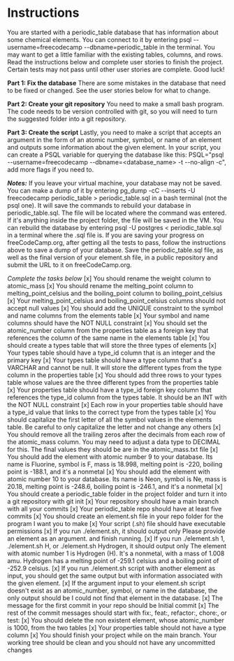 # Instructions
You are started with a periodic_table database that has information about some chemical elements. You can connect to it by entering psql --username=freecodecamp --dbname=periodic_table in the terminal. You may want to get a little familiar with the existing tables, columns, and rows. Read the instructions below and complete user stories to finish the project. Certain tests may not pass until other user stories are complete. Good luck!

**Part 1: Fix the database**
There are some mistakes in the database that need to be fixed or changed. See the user stories below for what to change.

**Part 2: Create your git repository**
You need to make a small bash program. The code needs to be version controlled with git, so you will need to turn the suggested folder into a git repository.

**Part 3: Create the script**
Lastly, you need to make a script that accepts an argument in the form of an atomic number, symbol, or name of an element and outputs some information about the given element. In your script, you can create a PSQL variable for querying the database like this: PSQL="psql --username=freecodecamp --dbname=<database_name> -t --no-align -c", add more flags if you need to.

_**Notes:**_
If you leave your virtual machine, your database may not be saved. You can make a dump of it by entering pg_dump -cC --inserts -U freecodecamp periodic_table > periodic_table.sql in a bash terminal (not the psql one). It will save the commands to rebuild your database in periodic_table.sql. The file will be located where the command was entered. If it's anything inside the project folder, the file will be saved in the VM. You can rebuild the database by entering psql -U postgres < periodic_table.sql in a terminal where the .sql file is.
If you are saving your progress on freeCodeCamp.org, after getting all the tests to pass, follow the instructions above to save a dump of your database. Save the periodic_table.sql file, as well as the final version of your element.sh file, in a public repository and submit the URL to it on freeCodeCamp.org.

_Complete the tasks below_
[x] You should rename the weight column to atomic_mass
[x] You should rename the melting_point column to melting_point_celsius and the boiling_point column to boiling_point_celsius
[x] Your melting_point_celsius and boiling_point_celsius columns should not accept null values
[x] You should add the UNIQUE constraint to the symbol and name columns from the elements table
 [x] Your symbol and name columns should have the NOT NULL constraint
[x] You should set the atomic_number column from the properties table as a foreign key that references the column of the same name in the elements table
 [x] You should create a types table that will store the three types of elements
 [x] Your types table should have a type_id column that is an integer and the primary key
 [x] Your types table should have a type column that's a VARCHAR and cannot be null. It will store the different types from the type column in the properties table
 [x] You should add three rows to your types table whose values are the three different types from the properties table
 [x] Your properties table should have a type_id foreign key column that references the type_id column from the types table. It should be an INT with the NOT NULL constraint
 [x] Each row in your properties table should have a type_id value that links to the correct type from the types table
 [x] You should capitalize the first letter of all the symbol values in the elements table. Be careful to only capitalize the letter and not change any others
 [x] You should remove all the trailing zeros after the decimals from each row of the atomic_mass column. You may need to adjust a data type to DECIMAL for this. The final values they should be are in the atomic_mass.txt file
 [x] You should add the element with atomic number 9 to your database. Its name is Fluorine, symbol is F, mass is 18.998, melting point is -220, boiling point is -188.1, and it's a nonmetal
 [x] You should add the element with atomic number 10 to your database. Its name is Neon, symbol is Ne, mass is 20.18, melting point is -248.6, boiling point is -246.1, and it's a nonmetal
 [x] You should create a periodic_table folder in the project folder and turn it into a git repository with git init
 [x] Your repository should have a main branch with all your commits
 [x] Your periodic_table repo should have at least five commits
 [x] You should create an element.sh file in your repo folder for the program I want you to make
 [x] Your script (.sh) file should have executable permissions
 [x] If you run ./element.sh, it should output only Please provide an element as an argument. and finish running.
 [x] If you run ./element.sh 1, ./element.sh H, or ./element.sh Hydrogen, it should output only The element with atomic number 1 is Hydrogen (H). It's a nonmetal, with a mass of 1.008 amu. Hydrogen has a melting point of -259.1 celsius and a boiling point of -252.9 celsius.
 [x] If you run ./element.sh script with another element as input, you should get the same output but with information associated with the given element.
 [x] If the argument input to your element.sh script doesn't exist as an atomic_number, symbol, or name in the database, the only output should be I could not find that element in the database.
 [x] The message for the first commit in your repo should be Initial commit
 [x] The rest of the commit messages should start with fix:, feat:, refactor:, chore:, or test:
 [x] You should delete the non existent element, whose atomic_number is 1000, from the two tables
 [x] Your properties table should not have a type column
 [x] You should finish your project while on the main branch. Your working tree should be clean and you should not have any uncommitted changes
